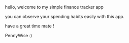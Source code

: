 hello,
welcome to my simple finance tracker app

you can observe your spending habits easily with this app.

have a great time mate !

PennyWise :)
